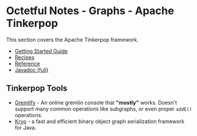 # Octetful Notes - Graphs - Apache Tinkerpop

This section covers the Apache Tinkerpop framework.

- [Getting Started Guide](https://tinkerpop.apache.org/docs/current/tutorials/getting-started/)
- [Recipes](https://tinkerpop.apache.org/docs/current/recipes/)
- [Reference](https://tinkerpop.apache.org/docs/current/reference/)
- [Javadoc (full)](https://tinkerpop.apache.org/javadocs/3.4.8/full/)

## Tinkerpop Tools
- [Gremlify](https://gremlify.com/) - An online gremlin console that **"mostly"** works. Doesn't support many common operations like subgraphs, or even proper `addE()` operations.
- [Kryo](https://github.com/EsotericSoftware/kryo) - a fast and efficient binary object graph serialization framework for Java.


